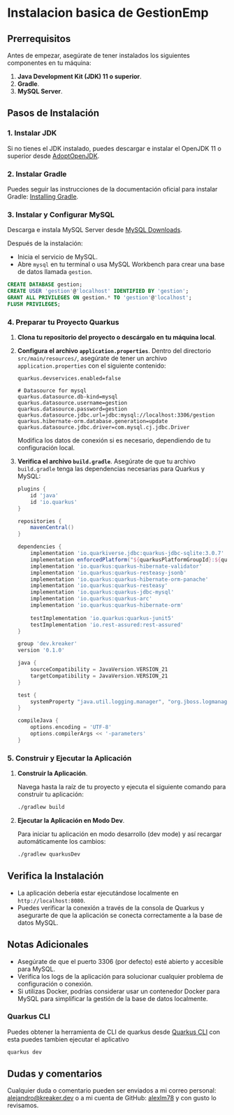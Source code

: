 # Instalacion basica de GestionEmp

## Prerrequisitos
Antes de empezar, asegúrate de tener instalados los siguientes componentes en tu máquina:

1. **Java Development Kit (JDK) 11 o superior**.
2. **Gradle**.
3. **MySQL Server**.

## Pasos de Instalación

### 1. Instalar JDK
Si no tienes el JDK instalado, puedes descargar e instalar el OpenJDK 11 o superior desde [AdoptOpenJDK](https://adoptopenjdk.net/).

### 2. Instalar Gradle
Puedes seguir las instrucciones de la documentación oficial para instalar Gradle: [Installing Gradle](https://gradle.org/install/).

### 3. Instalar y Configurar MySQL
Descarga e instala MySQL Server desde [MySQL Downloads](https://dev.mysql.com/downloads/mysql/).

Después de la instalación:

- Inicia el servicio de MySQL.
- Abre `mysql` en tu terminal o usa MySQL Workbench para crear una base de datos llamada `gestion`.

```sql
CREATE DATABASE gestion;
CREATE USER 'gestion'@'localhost' IDENTIFIED BY 'gestion';
GRANT ALL PRIVILEGES ON gestion.* TO 'gestion'@'localhost';
FLUSH PRIVILEGES;
```

### 4. Preparar tu Proyecto Quarkus

1. **Clona tu repositorio del proyecto o descárgalo en tu máquina local**.

2. **Configura el archivo `application.properties`**.
   Dentro del directorio `src/main/resources/`, asegúrate de tener un archivo `application.properties` con el siguiente contenido:
   
   ```properties
   quarkus.devservices.enabled=false 

   # Datasource for mysql 
   quarkus.datasource.db-kind=mysql 
   quarkus.datasource.username=gestion 
   quarkus.datasource.password=gestion 
   quarkus.datasource.jdbc.url=jdbc:mysql://localhost:3306/gestion 
   quarkus.hibernate-orm.database.generation=update 
   quarkus.datasource.jdbc.driver=com.mysql.cj.jdbc.Driver
   ```
   
   Modifica los datos de conexión si es necesario, dependiendo de tu configuración local.

3. **Verifica el archivo `build.gradle`**.
   Asegúrate de que tu archivo `build.gradle` tenga las dependencias necesarias para Quarkus y MySQL:
   
   ```groovy
   plugins {
       id 'java'
       id 'io.quarkus'
   }

   repositories {
       mavenCentral()
   }

   dependencies {
       implementation 'io.quarkiverse.jdbc:quarkus-jdbc-sqlite:3.0.7'
       implementation enforcedPlatform("${quarkusPlatformGroupId}:${quarkusPlatformArtifactId}:${quarkusPlatformVersion}")
       implementation 'io.quarkus:quarkus-hibernate-validator'
       implementation 'io.quarkus:quarkus-resteasy-jsonb'
       implementation 'io.quarkus:quarkus-hibernate-orm-panache'
       implementation 'io.quarkus:quarkus-resteasy'
       implementation 'io.quarkus:quarkus-jdbc-mysql'
       implementation 'io.quarkus:quarkus-arc'
       implementation 'io.quarkus:quarkus-hibernate-orm'
    
       testImplementation 'io.quarkus:quarkus-junit5'
       testImplementation 'io.rest-assured:rest-assured'
   }
   
   group 'dev.kreaker'
   version '0.1.0'
   
   java {
       sourceCompatibility = JavaVersion.VERSION_21
       targetCompatibility = JavaVersion.VERSION_21
   }
   
   test {
       systemProperty "java.util.logging.manager", "org.jboss.logmanager.LogManager"
   }
   
   compileJava {
       options.encoding = 'UTF-8'
       options.compilerArgs << '-parameters'
   }
   ```

### 5. Construir y Ejecutar la Aplicación

1. **Construir la Aplicación**.
   
   Navega hasta la raíz de tu proyecto y ejecuta el siguiente comando para construir tu aplicación:
   
   ```sh
   ./gradlew build
   ```

2. **Ejecutar la Aplicación en Modo Dev**.
   
   Para iniciar tu aplicación en modo desarrollo (dev mode) y así recargar automáticamente los cambios:
   
   ```sh
   ./gradlew quarkusDev
   ```

## Verifica la Instalación
- La aplicación debería estar ejecutándose localmente en `http://localhost:8080`.
- Puedes verificar la conexión a través de la consola de Quarkus y asegurarte de que la aplicación se conecta correctamente a la base de datos MySQL.

## Notas Adicionales
- Asegúrate de que el puerto 3306 (por defecto) esté abierto y accesible para MySQL.
- Verifica los logs de la aplicación para solucionar cualquier problema de configuración o conexión.
- Si utilizas Docker, podrías considerar usar un contenedor Docker para MySQL para simplificar la gestión de la base de datos localmente.

### Quarkus CLI
Puedes obtener la herramienta de CLI de quarkus desde [Quarkus CLI](https://quarkus.io/guides/cli-tooling) con esta puedes tambien ejecutar el aplicativo

   ```sh
   quarkus dev
   ```

## Dudas y comentarios

Cualquier duda o comentario pueden ser enviados a mi correo personal: [alejandro@kreaker.dev](mailto:alejandro@kreaker.dev) o a mi cuenta de GitHub: [alexlm78](https://www.github.com/alexlm78) y con gusto lo revisamos.
